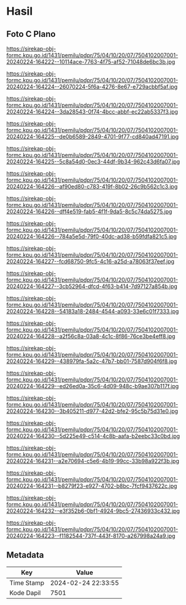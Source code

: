 # Hasil

## Foto C Plano

https://sirekap-obj-formc.kpu.go.id/1431/pemilu/pdpr/75/04/10/20/07/7504102007001-20240224-164222--10114ace-7763-4f75-af52-71048de6bc3b.jpg

https://sirekap-obj-formc.kpu.go.id/1431/pemilu/pdpr/75/04/10/20/07/7504102007001-20240224-164224--26070224-5f6a-4276-8e67-e729acbbf5af.jpg

https://sirekap-obj-formc.kpu.go.id/1431/pemilu/pdpr/75/04/10/20/07/7504102007001-20240224-164224--3da28543-0f74-4bcc-abbf-ec22ab5337f3.jpg

https://sirekap-obj-formc.kpu.go.id/1431/pemilu/pdpr/75/04/10/20/07/7504102007001-20240224-164225--de0b6589-2849-4701-9f77-cd840ad47191.jpg

https://sirekap-obj-formc.kpu.go.id/1431/pemilu/pdpr/75/04/10/20/07/7504102007001-20240224-164225--5c8a54d0-0ec3-44df-9b34-962c43d6fa07.jpg

https://sirekap-obj-formc.kpu.go.id/1431/pemilu/pdpr/75/04/10/20/07/7504102007001-20240224-164226--af90ed80-c783-419f-8b02-26c9b562c1c3.jpg

https://sirekap-obj-formc.kpu.go.id/1431/pemilu/pdpr/75/04/10/20/07/7504102007001-20240224-164226--dff4e519-fab5-4f1f-9da5-8c5c74da5275.jpg

https://sirekap-obj-formc.kpu.go.id/1431/pemilu/pdpr/75/04/10/20/07/7504102007001-20240224-164226--784a5e5d-79f0-40dc-ad38-b59fdfa821c5.jpg

https://sirekap-obj-formc.kpu.go.id/1431/pemilu/pdpr/75/04/10/20/07/7504102007001-20240224-164227--fcd68750-9fc5-4c16-a25d-a78063f37eef.jpg

https://sirekap-obj-formc.kpu.go.id/1431/pemilu/pdpr/75/04/10/20/07/7504102007001-20240224-164227--3cb52964-dfcd-4f63-b414-7d97127a854b.jpg

https://sirekap-obj-formc.kpu.go.id/1431/pemilu/pdpr/75/04/10/20/07/7504102007001-20240224-164228--54183a18-2484-4544-a093-33e6c01f7333.jpg

https://sirekap-obj-formc.kpu.go.id/1431/pemilu/pdpr/75/04/10/20/07/7504102007001-20240224-164228--a2f56c8a-03a8-4c1c-8f86-76ce3be4eff8.jpg

https://sirekap-obj-formc.kpu.go.id/1431/pemilu/pdpr/75/04/10/20/07/7504102007001-20240224-164229--438979fa-5a2c-47b7-bb01-7587d904f6f8.jpg

https://sirekap-obj-formc.kpu.go.id/1431/pemilu/pdpr/75/04/10/20/07/7504102007001-20240224-164229--ed26ed0a-35c6-4d09-948c-b9ae307b117f.jpg

https://sirekap-obj-formc.kpu.go.id/1431/pemilu/pdpr/75/04/10/20/07/7504102007001-20240224-164230--3b405211-d977-42d2-bfe2-95c5b75d31e0.jpg

https://sirekap-obj-formc.kpu.go.id/1431/pemilu/pdpr/75/04/10/20/07/7504102007001-20240224-164230--5d225e49-c514-4c8b-aafa-b2eebc33c0bd.jpg

https://sirekap-obj-formc.kpu.go.id/1431/pemilu/pdpr/75/04/10/20/07/7504102007001-20240224-164231--a2e70694-c5e6-4b19-99cc-33b98a922f3b.jpg

https://sirekap-obj-formc.kpu.go.id/1431/pemilu/pdpr/75/04/10/20/07/7504102007001-20240224-164231--b8279f23-e927-4702-b8bc-7fcf9437622c.jpg

https://sirekap-obj-formc.kpu.go.id/1431/pemilu/pdpr/75/04/10/20/07/7504102007001-20240224-164232--e3f352b6-0bf1-4924-9bc5-27436933c432.jpg

https://sirekap-obj-formc.kpu.go.id/1431/pemilu/pdpr/75/04/10/20/07/7504102007001-20240224-164223--f1182544-737f-443f-8170-a267998a24a9.jpg


## Metadata

| Key        | Value               |
| ---------- | ------------------- |
| Time Stamp | 2024-02-24 22:33:55 |
| Kode Dapil | 7501                |



